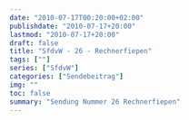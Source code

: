 ```yaml
---
date: "2010-07-17T00:20:00+02:00"
publishdate: "2010-07-17+20:00"
lastmod: "2010-07-17+20:00"
draft: false
title: "SfdvW - 26 - Rechnerfiepen"
tags: [""]
series: ["SfdvW"]
categories: ["Sendebeitrag"]
img: ""
toc: false
summary: "Sendung Nummer 26 Rechnerfiepen"
---
```


<div id="example"></div>
<script src="https://cdn.podlove.org/web-player/embed.js"></script>

<script>
  podlovePlayer('#example', '/blog/sfdvw26.json');
</script>
